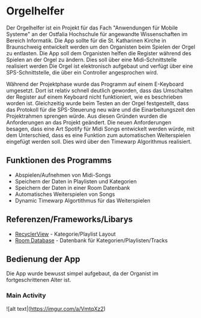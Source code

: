# Orgelhelfer
Der Orgelhelfer ist ein Projekt für das Fach "Anwendungen für Mobile Systeme" an der Ostfalia Hochschule für angewandte Wissenschaften 
im Bereich Informatik. Die App sollte für die St. Katharinen Kirche in Braunschweig entwickelt werden um den Organisten beim Spielen der Orgel zu entlasten.
Die App soll dem Organisten helfen die Register während des Spielen an der Orgel zu ändern. Dies soll über eine Midi-Schnittstelle realisiert werden
Die Orgel ist elektronisch aufgebaut und verfügt über eine SPS-Schnittstelle, die über ein Controller angesprochen wird.

Während der Projektphase wurde das Programm auf einem E-Keyboard umgesetzt. Dort ist relativ schnell deutlich geworden, dass das Umschalten  der Register auf einem Keyboard nicht funktioniert, wie es beschrieben worden ist. Gleichzeitig wurde beim Testen an der Orgel festgestellt, dass das Protokoll für die SPS-Steuerung neu wäre und die Einarbeitungszeit den Projektrahmen sprengen würde.
Aus diesen Gründen wurden die Anforderungen an das Projekt geändert. Die neuen Anforderungen besagen, dass eine Art Spotify für Midi Songs 
entwickelt werden würde, mit dem Unterschied, dass es eine Funktion zum automatischen Weiterspielen eingefügt werden soll. Dies wird
über den Timewarp Algorithmus realisiert. 




## Funktionen des Programms
* Abspielen/Aufnehmen von Midi-Songs
* Speichern der Daten in Playlisten und Kategorien
* Speichern der Daten in einer Room Datenbank
* Automatisches Weiterspielen von Songs
* Dynamic Timewarp Algortithmus für das Weiterspielen


## Referenzen/Frameworks/Libarys
* [RecyclerView](https://github.com/h6ah4i/android-advancedrecyclerview) - Kategorie/Playlist Layout
* [Room Database](https://developer.android.com/topic/libraries/architecture/room) - Datenbank für Kategorien/Playlisten/Tracks


## Bedienung der App
Die App wurde bewusst simpel aufgebaut, da der Organist im fortgeschrittenen Alter ist. 

### Main Activity
![alt text|(https://imgur.com/a/VmtqXz2)
